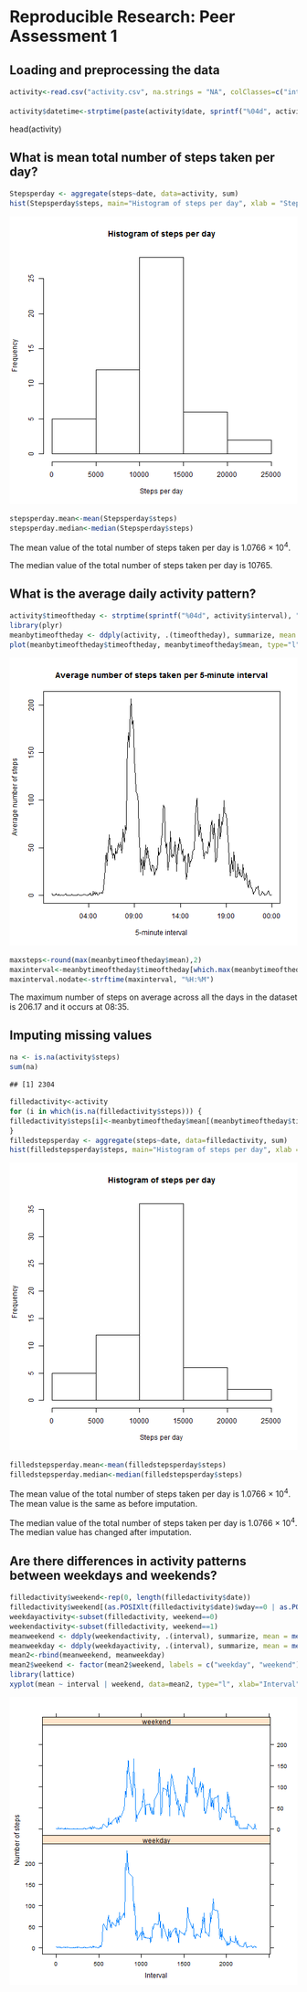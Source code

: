 # Reproducible Research: Peer Assessment 1


## Loading and preprocessing the data


```r
activity<-read.csv("activity.csv", na.strings = "NA", colClasses=c("integer", "Date", "integer"))

activity$datetime<-strptime(paste(activity$date, sprintf("%04d", activity$interval)), "%Y-%m-%d %H%M")
```
head(activity)


## What is mean total number of steps taken per day?

```r
Stepsperday <- aggregate(steps~date, data=activity, sum)  
hist(Stepsperday$steps, main="Histogram of steps per day", xlab = "Steps per day")
```

![plot of chunk Stepsperday](figure/Stepsperday.png) 

```r
stepsperday.mean<-mean(Stepsperday$steps)
stepsperday.median<-median(Stepsperday$steps)
```
The mean value of the total number of steps taken per day is 1.0766 &times; 10<sup>4</sup>.

The median value of the total number of steps taken per day is 10765.


## What is the average daily activity pattern?

```r
activity$timeoftheday <- strptime(sprintf("%04d", activity$interval), "%H%M")
library(plyr)
meanbytimeoftheday <- ddply(activity, .(timeoftheday), summarize, mean = mean(steps, na.rm = TRUE))
plot(meanbytimeoftheday$timeoftheday, meanbytimeoftheday$mean, type="l", main="Average number of steps taken per 5-minute interval", xlab="5-minute interval", ylab="Average number of steps")
```

![plot of chunk Daily](figure/Daily.png) 

```r
maxsteps<-round(max(meanbytimeoftheday$mean),2)
maxinterval<-meanbytimeoftheday$timeoftheday[which.max(meanbytimeoftheday$mean)]
maxinterval.nodate<-strftime(maxinterval, "%H:%M")
```

The maximum number of steps on average across all the days in the dataset is 206.17 and it occurs at 08:35.
    
## Imputing missing values

```r
na <- is.na(activity$steps) 
sum(na)
```

```
## [1] 2304
```

```r
filledactivity<-activity
for (i in which(is.na(filledactivity$steps))) {
filledactivity$steps[i]<-meanbytimeoftheday$mean[(meanbytimeoftheday$timeoftheday==filledactivity$timeoftheday[i])]
}
filledstepsperday <- aggregate(steps~date, data=filledactivity, sum)  
hist(filledstepsperday$steps, main="Histogram of steps per day", xlab = "Steps per day")
```

![plot of chunk Imputing](figure/Imputing.png) 

```r
filledstepsperday.mean<-mean(filledstepsperday$steps)
filledstepsperday.median<-median(filledstepsperday$steps)
```
The mean value of the total number of steps taken per day is 1.0766 &times; 10<sup>4</sup>. The mean value is the same as before imputation.

The median value of the total number of steps taken per day is 1.0766 &times; 10<sup>4</sup>. The median value has changed after imputation.


## Are there differences in activity patterns between weekdays and weekends?

```r
filledactivity$weekend<-rep(0, length(filledactivity$date))
filledactivity$weekend[(as.POSIXlt(filledactivity$date)$wday==0 | as.POSIXlt(filledactivity$date)$wday==6)]<-1
weekdayactivity<-subset(filledactivity, weekend==0)
weekendactivity<-subset(filledactivity, weekend==1)
meanweekend <- ddply(weekendactivity, .(interval), summarize, mean = mean(steps, na.rm = TRUE), weekend=1)
meanweekday <- ddply(weekdayactivity, .(interval), summarize, mean = mean(steps, na.rm = TRUE), weekend=0)
mean2<-rbind(meanweekend, meanweekday)
mean2$weekend <- factor(mean2$weekend, labels = c("weekday", "weekend"))
library(lattice)
xyplot(mean ~ interval | weekend, data=mean2, type="l", xlab="Interval", ylab="Number of steps", layout = c(1, 2)) ## Plot with 2 panels
```

![plot of chunk weekend](figure/weekend.png) 
